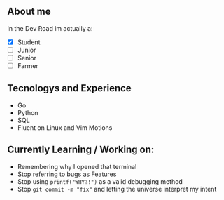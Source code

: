 ## About me
In the Dev Road im actually a:
- [X] Student
- [ ] Junior
- [ ] Senior
- [ ] Farmer
## Tecnologys and Experience
- Go
- Python
- SQL
- Fluent on Linux and Vim Motions
## Currently Learning / Working on:
-  Remembering why I opened that terminal
- Stop referring to bugs as Features
- Stop using `printf("WHY?!")` as a valid debugging method
- Stop `git commit -m "fix"` and letting the universe interpret my intent
